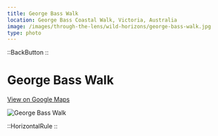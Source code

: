 ```yaml
---
title: George Bass Walk
location: George Bass Coastal Walk, Victoria, Australia
image: /images/through-the-lens/wild-horizons/george-bass-walk.jpg
type: photo
---
```


::BackButton
::

# George Bass Walk

<a href="https://www.google.com/maps/search/?api=1&query=George+Bass+Coastal+Walk,+Victoria,+Australia" target="_blank" rel="noopener noreferrer">View on Google Maps</a>

![George Bass Walk](/images/through-the-lens/wild-horizons/george-bass-walk.jpg)

<div class="mb-8"></div>

::HorizontalRule
::
